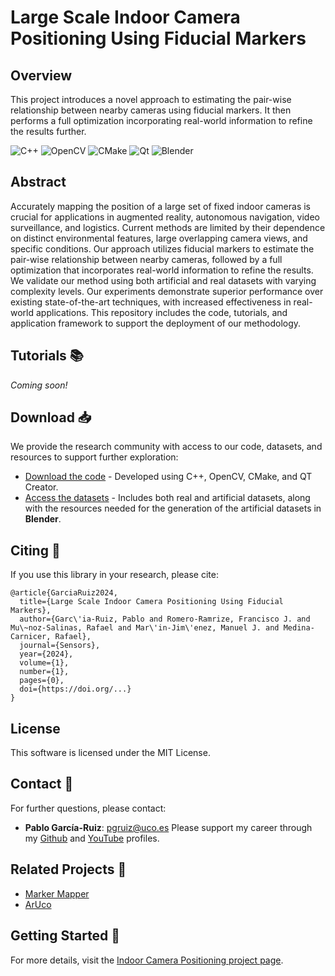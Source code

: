 # Large Scale Indoor Camera Positioning Using Fiducial Markers

## Overview
This project introduces a novel approach to estimating the pair-wise relationship between nearby cameras using fiducial markers. It then performs a full optimization incorporating real-world information to refine the results further.


![C++](https://img.shields.io/badge/-C++-00599C?style=flat-square&logo=c)
![OpenCV](https://img.shields.io/badge/-OpenCV-5C3EE8?style=flat-square&logo=OpenCV)
![CMake](https://img.shields.io/badge/CMake-%23008FBA.svg?style=for-the-badge&logo=cmake&logoColor=white)
![Qt](https://img.shields.io/badge/Qt-%23217346.svg?style=for-the-badge&logo=Qt&logoColor=white)
![Blender](https://img.shields.io/badge/blender-%23F5792A.svg?style=for-the-badge&logo=blender&logoColor=white)

## Abstract
Accurately mapping the position of a large set of fixed indoor cameras is crucial for applications in augmented reality, autonomous navigation, video surveillance, and logistics. Current methods are limited by their dependence on distinct environmental features, large overlapping camera views, and specific conditions. Our approach utilizes fiducial markers to estimate the pair-wise relationship between nearby cameras, followed by a full optimization that incorporates real-world information to refine the results. We validate our method using both artificial and real datasets with varying complexity levels. Our experiments demonstrate superior performance over existing state-of-the-art techniques, with increased effectiveness in real-world applications. This repository includes the code, tutorials, and application framework to support the deployment of our methodology.

## Tutorials 📚
*Coming soon!*

## Download 📥
We provide the research community with access to our code, datasets, and resources to support further exploration:

- [Download the code](https://sourceforge.net/projects/indoor-camera-positioning/) - Developed using C++, OpenCV, CMake, and QT Creator.
- [Access the datasets](https://sourceforge.net/projects/indoor-camera-positioning-data/) - Includes both real and artificial datasets, along with the resources needed for the generation of the artificial datasets in **Blender**.

## Citing 📄
If you use this library in your research, please cite:

```
@article{GarciaRuiz2024,
  title={Large Scale Indoor Camera Positioning Using Fiducial Markers},
  author={Garc\'ia-Ruiz, Pablo and Romero-Ramrize, Francisco J. and Mu\~noz-Salinas, Rafael and Mar\'in-Jim\'enez, Manuel J. and Medina-Carnicer, Rafael},
  journal={Sensors},
  year={2024},
  volume={1},
  number={1},
  pages={0},
  doi={https://doi.org/...}
}
```

## License
This software is licensed under the MIT License.

## Contact 📧
For further questions, please contact:
- **Pablo García-Ruiz**: pgruiz@uco.es
Please support my career through my [Github](https://github.com/pabgaru) and [YouTube](https://www.youtube.com/channel/UChmAOYqpthYZoGQ8GW4u2kQ) profiles.

## Related Projects 🔗
- [Marker Mapper](https://www.uco.es/investiga/grupos/ava/portfolio/marker-mapper/)
- [ArUco](https://www.uco.es/investiga/grupos/ava/portfolio/aruco/)


## Getting Started 🚀
For more details, visit the [Indoor Camera Positioning project page](https://www.uco.es/investiga/grupos/ava/portfolio/indoor-camera-positioning/).
